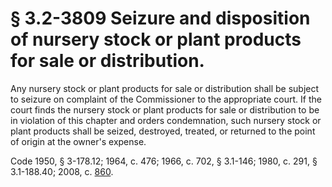 # § 3.2-3809 Seizure and disposition of nursery stock or plant products for sale or distribution.

<p>Any nursery stock or plant products for sale or distribution shall be subject to seizure on complaint of the Commissioner to the appropriate court. If the court finds the nursery stock or plant products for sale or distribution to be in violation of this chapter and orders condemnation, such nursery stock or plant products shall be seized, destroyed, treated, or returned to the point of origin at the owner's expense.</p><p>Code 1950, § 3-178.12; 1964, c. 476; 1966, c. 702, § 3.1-146; 1980, c. 291, § 3.1-188.40; 2008, c. <a href='http://lis.virginia.gov/cgi-bin/legp604.exe?081+ful+CHAP0860'>860</a>.</p>